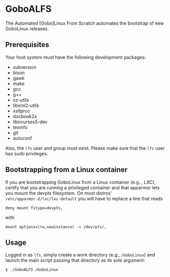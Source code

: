 # GoboALFS
The Automated [Gobo]Linux From Scratch automates the bootstrap of
new GoboLinux releases.

## Prerequisites
Your host system must have the following development packages:
* subversion
* bison
* gawk
* make
* gcc
* g++
* xz-utils
* libxml2-utils
* xsltproc
* docbook2x
* libncurses5-dev
* texinfo
* git
* autoconf

Also, the `lfs` user and group must exist. Please make sure that
the `lfs` user has sudo privileges.

## Bootstrapping from a Linux container
If you are bootstrapping GoboLinux from a Linux container (e.g.., LXC),
certify that you are running a privileged container and that apparmor
lets you mount the devpts filesystem. On most distros'
`/etc/apparmor.d/lxc/lxc-default` you will have to replace a line that reads
```
deny mount fstype=devpts,
```
with
```
mount options=(rw,newinstance) -> /dev/pts/,
```

## Usage
Logged in as `lfs`, simply create a work directory (e.g., `/GoboLinux`) and
launch the main script passing that directory as its sole argument:
```
$ ./GoboALFS /GoboLinux
```
